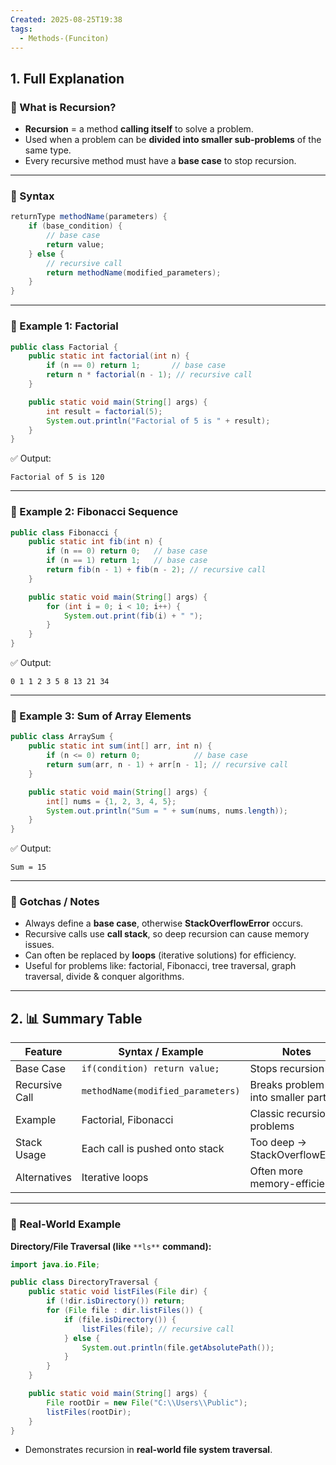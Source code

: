 ```yaml
---
Created: 2025-08-25T19:38
tags:
  - Methods-(Funciton)
---
```

## 1. Full Explanation

### 🔹 What is Recursion?

- **Recursion** = a method **calling itself** to solve a problem.
- Used when a problem can be **divided into smaller sub-problems** of the same type.
- Every recursive method must have a **base case** to stop recursion.

---

### 🔹 Syntax

```Java
returnType methodName(parameters) {
    if (base_condition) {
        // base case
        return value;
    } else {
        // recursive call
        return methodName(modified_parameters);
    }
}

```

---

### 🔹 Example 1: Factorial

```Java
public class Factorial {
    public static int factorial(int n) {
        if (n == 0) return 1;       // base case
        return n * factorial(n - 1); // recursive call
    }

    public static void main(String[] args) {
        int result = factorial(5);
        System.out.println("Factorial of 5 is " + result);
    }
}

```

✅ Output:

```Plain
Factorial of 5 is 120

```

---

### 🔹 Example 2: Fibonacci Sequence

```Java
public class Fibonacci {
    public static int fib(int n) {
        if (n == 0) return 0;   // base case
        if (n == 1) return 1;   // base case
        return fib(n - 1) + fib(n - 2); // recursive call
    }

    public static void main(String[] args) {
        for (int i = 0; i < 10; i++) {
            System.out.print(fib(i) + " ");
        }
    }
}

```

✅ Output:

```Plain
0 1 1 2 3 5 8 13 21 34

```

---

### 🔹 Example 3: Sum of Array Elements

```Java
public class ArraySum {
    public static int sum(int[] arr, int n) {
        if (n <= 0) return 0;            // base case
        return sum(arr, n - 1) + arr[n - 1]; // recursive call
    }

    public static void main(String[] args) {
        int[] nums = {1, 2, 3, 4, 5};
        System.out.println("Sum = " + sum(nums, nums.length));
    }
}

```

✅ Output:

```Plain
Sum = 15

```

---

### 🔹 Gotchas / Notes

- Always define a **base case**, otherwise **StackOverflowError** occurs.
- Recursive calls use **call stack**, so deep recursion can cause memory issues.
- Can often be replaced by **loops** (iterative solutions) for efficiency.
- Useful for problems like: factorial, Fibonacci, tree traversal, graph traversal, divide & conquer algorithms.

---

## 2. 📊 Summary Table

|Feature|Syntax / Example|Notes|
|---|---|---|
|Base Case|`if(condition) return value;`|Stops recursion|
|Recursive Call|`methodName(modified_parameters)`|Breaks problem into smaller parts|
|Example|Factorial, Fibonacci|Classic recursion problems|
|Stack Usage|Each call is pushed onto stack|Too deep → StackOverflowError|
|Alternatives|Iterative loops|Often more memory-efficient|

---

### 🔹 Real-World Example

**Directory/File Traversal (like** `**ls**` **command):**

```Java
import java.io.File;

public class DirectoryTraversal {
    public static void listFiles(File dir) {
        if (!dir.isDirectory()) return;
        for (File file : dir.listFiles()) {
            if (file.isDirectory()) {
                listFiles(file); // recursive call
            } else {
                System.out.println(file.getAbsolutePath());
            }
        }
    }

    public static void main(String[] args) {
        File rootDir = new File("C:\\Users\\Public");
        listFiles(rootDir);
    }
}

```

- Demonstrates recursion in **real-world file system traversal**.